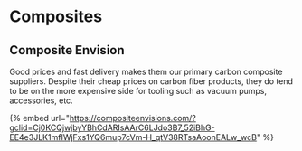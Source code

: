 # Composites

## Composite Envision

Good prices and fast delivery makes them our primary carbon composite suppliers. Despite their cheap prices on carbon fiber products, they do tend to be on the more expensive side for tooling such as vacuum pumps, accessories, etc.&#x20;

{% embed url="https://compositeenvisions.com/?gclid=Cj0KCQjwjbyYBhCdARIsAArC6LJdo3B7_52iBhG-EE4e3JLK1mfIWjFxs1YQ6mup7cVm-H_qtV38RTsaAoonEALw_wcB" %}
